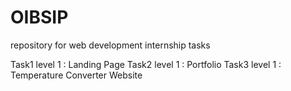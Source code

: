 # OIBSIP
repository for web development internship tasks

Task1 level 1 : Landing Page
Task2 level 1 : Portfolio
Task3 level 1 : Temperature Converter Website
